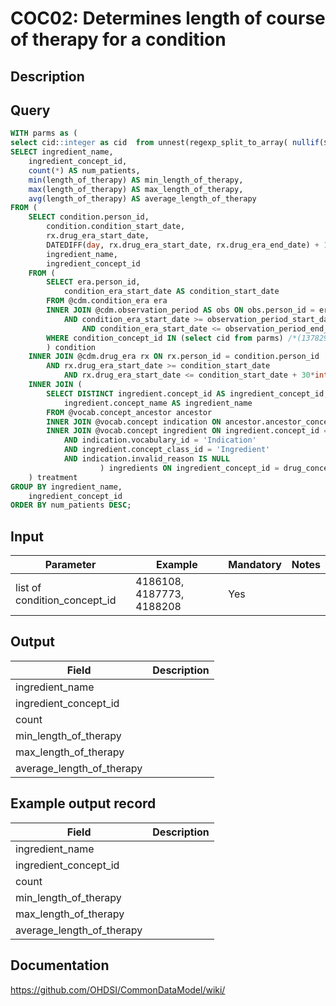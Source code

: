 <!---
Group:condition occurrence combinations
Name:COC02 Determines length of course of therapy for a condition
Author:Patrick Ryan
CDM Version: 5.3
-->

# COC02: Determines length of course of therapy for a condition

## Description

## Query

```sql
WITH parms as (
select cid::integer as cid  from unnest(regexp_split_to_array( nullif($1::text, '')::text, '\s*,\s*')) as cid)
SELECT ingredient_name,
	ingredient_concept_id,
	count(*) AS num_patients,
	min(length_of_therapy) AS min_length_of_therapy,
	max(length_of_therapy) AS max_length_of_therapy,
	avg(length_of_therapy) AS average_length_of_therapy
FROM (
	SELECT condition.person_id,
		condition.condition_start_date,
		rx.drug_era_start_date,
		DATEDIFF(day, rx.drug_era_start_date, rx.drug_era_end_date) + 1 AS length_of_therapy,
		ingredient_name,
		ingredient_concept_id
	FROM (
		SELECT era.person_id,
			condition_era_start_date AS condition_start_date
		FROM @cdm.condition_era era
		INNER JOIN @cdm.observation_period AS obs ON obs.person_id = era.person_id
			AND condition_era_start_date >= observation_period_start_date + 180*interval '1 day'
				AND condition_era_start_date <= observation_period_end_date - 180*interval '1 day'
		WHERE condition_concept_id IN (select cid from parms) /*(137829, 138723, 140065, 140681, 4031699, 4098027, 4098028, 4098145, 4098760, 4100998, 4101582, 4101583, 4120453, 4125496, 4125497, 4125498, 4125499, 4146086, 4146087, 4146088, 4148471, 4177177, 4184200, 4184758, 4186108, 4187773, 4188208, 4211348, 4211695, 4225810, 4228194, 4234973, 4298690, 4345236)*/
		) condition
	INNER JOIN @cdm.drug_era rx ON rx.person_id = condition.person_id
		AND rx.drug_era_start_date >= condition_start_date
			AND rx.drug_era_start_date <= condition_start_date + 30*interval '1 day')
	INNER JOIN (
		SELECT DISTINCT ingredient.concept_id AS ingredient_concept_id,
			ingredient.concept_name AS ingredient_name
		FROM @vocab.concept_ancestor ancestor
		INNER JOIN @vocab.concept indication ON ancestor.ancestor_concept_id = indication.concept_id
		INNER JOIN @vocab.concept ingredient ON ingredient.concept_id = ancestor.descendant_concept_id
			AND indication.vocabulary_id = 'Indication'
			AND ingredient.concept_class_id = 'Ingredient'
			AND indication.invalid_reason IS NULL 
					) ingredients ON ingredient_concept_id = drug_concept_id
	) treatment
GROUP BY ingredient_name,
	ingredient_concept_id
ORDER BY num_patients DESC;
```

## Input

|  Parameter |  Example |  Mandatory |  Notes |
| --- | --- | --- | --- |
|list of  condition_concept_id | 4186108, 4187773, 4188208 | Yes |  |

## Output

|  Field |  Description |
| --- | --- |
| ingredient_name |   |
| ingredient_concept_id |   |
| count |   |
| min_length_of_therapy |   |
| max_length_of_therapy |   |
| average_length_of_therapy |   |

## Example output record

|  Field |  Description |
| --- | --- |
| ingredient_name |   |
| ingredient_concept_id |   |
| count |   |
| min_length_of_therapy |   |
| max_length_of_therapy |   |
| average_length_of_therapy |   |

## Documentation
https://github.com/OHDSI/CommonDataModel/wiki/
